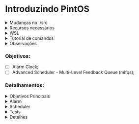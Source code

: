 # Introduzindo PintOS
<details>
<summary>Mudanças no ./src </summary>

- Para facilitar o export no src/utils depois de usar `make` usar `export PATH=$PATH:$(pwd)`, se nao quiser colocar no .bashrc/zshrc
Mas no src/threads(adicionado no src/threads/Makefile os comandos para executar o pintos mais facil. com GUI ou sem)
não precisa nem no `make check` do src/threads/build (se der algum erro oque foi modificado ta no src/tests/Make.tests:58);

- Para funcionar no Arch Linux modifiquei o src/Makefile.build:93 para ele reduzir o tamanho do loader.bin;

- Adicionado logica para ir executando os testes em especifico, no caso do threads, basicamente usa `make ngui/gui TEST=<nome_do_test>`;
</details>

<details>
<summary>Recursos necessários </summary>


1. 
   <details>
   <summary>Make </summary>
   
   - O make serve para ajudar nossa vida. Não há uma obrigatoriedade de usá-lo, mas iremos;
   - Caso necessite instalá-lo, utilize o comando `sudo apt install make`;
   </details>

2.
   <details>
   <summary>GCC e GDB </summary>
   
   - Compilador e Depurador para C;
   - Caso necessite instalá-los, utilize os comandos `sudo apt install gcc` e `sudo apt install gdb`;
   </details>

3. 
   <details>
   <summary>Qemu </summary>
   
   - Recurso necessário para executar o sistema nos casos testes;
   - Caso necessite instalá-lo, utilize o comando `sudo apt install qemu-system-i386`;
   </details>

4. 
   <details>
   <summary>Boch </summary>
   
   - Alternativa mais rápida ao Qemu, entretanto não utilizaremos ele;
   - Se desejar saber como fazê-lo funcionar, acesse `https://web.stanford.edu/class/cs140/projects/pintos/pintos_12.html#SEC167`;
   </details>

</details>

<details>
<summary>WSL </summary>

- Caso opte por não fazer em sua máquina com Linux ou não possua permissão para baixar algum recurso no computador, siga o tutorial oficial oficial `https://learn.microsoft.com/pt-br/windows/wsl/install`;
</details>

<details>
<summary>Tutorial de comandos </summary>

- Uma vez que todos os recursos já estiverem instalados e sua branch desse repositório devidamente clonado, basta executar alguns `make`antes de começar a modificar o arquivo;
- Primeiramente, pelo terminal, vá até a pasta `src/utils` do repositório clonado e execute `make`;
- Em seguida, vá para a pasta `src/threads` e execute `make`;
- Então, na pasta `src/threads/build` você já pode executar `make check`, que executará, por padrão das modificações, o qemu de todos os testes;
- Caso deseje executar novamente, lembre-se de dar `make clean` antes de usar o proximo `make check`;
- Existe o comando `make check VERBOSE=1` fará com que tudo seja executado de maneira mais limpa em que cada teste aparecerá no terminal apenas durante sua execução;
- Você também pode executar o `make ngui TEST=nome_do_teste` na pasta `src/threads` após o make para executar apenas um teste específico;
- Caso você queira, pode ir na pasta `src/tests/threads` e modificar os arquivos da `tests.c` para que o `make check` execute apenas os casos que deseja;
- Todos os testes executados geram alguns arquivos relatando a saida e se passou ou não, que ficam na pasta `src/threads/build/tests`;
</details>

<details>
<summary>Observações </summary>

- Todas as operações descritas foram verificadas também no WSL;
- É possivel executar os comandos do Boch normalmente, porém se você não tiver ajustado ele, os resultados dos testes ficarão 27 de 27 falhas (testado no WSL);
- Há a opção de seguir o tutorial no arquivo `Exec_pintos.pdf` caso não queira fazer as modificações por si mesmo;
</details>

### Objetivos:
- [ ] Alarm Clock;
- [ ] Advanced Scheduler - Multi-Level Feedback Queue (mlfqs);
### Detalhamentos:

<details>
   <summary>Objetivos Principais</summary>
   
   Modificar o PintOS para que a lógica de sleep/wake funcione no alarme de forma devida e implementar devidamente a mlfqs. Nesse processo, os arquivos a serem modificados devem ser apenas os `src/device/timer.` e o `src/threads/thread.`;

</details>
<details>
   <summary>Alarm</summary>
   
   Reimplementar `timer_sleep()` no `device/time.c` que ta originalmente implementado com 'busy wait', que fica chamando `thread_yield()` enquanto o tempo não tiver passado;
   - Ideia:
   `Implementar um estado bloqueado para auxiliar e permitir corrigir o alarme`

</details>
<details>
   <summary>Scheduler</summary>
   
   Na documentação oficial, ele sugere para dar opção de ter o mlfqs ou o por prioridade, ou seja, implementar ambos, porém nosso projeto não almeja a implementação do por prioridade; com o mlfqs as prioridades definidas pelas threads devem ser ignoradas e controladas pelo escalonador;
       
   [Fila esquema](https://www.google.com/url?sa=i&url=https://medium.com/@francescofranco_39234/multilevel-feedback-queue-3ae862436a95&psig=AOvVaw0uPvTNvKvDx0bKwYGvKyn_&ust=1718223750727000&source=images&cd=vfe&opi=89978449&ved=0CBIQjRxqFwoTCLD727Sw1IYDFQAAAAAdAAAAABAI)
   
   Segundo o apêndice que fala do scheduler devemos implementar o conceito de `avg_load`, `thread_nice` e o `cpu_recent_time`;
   
   O `avg_load` é a carga média do sistema levando em conta a quantidade de threads em ready_list, sem incluir thread ociosa:
   
   ```math
   avg = (\frac{59}{60}) * avg + (\frac{1}{60}) * (tamanho-da-ready-list)
   ```
   
   O `cpu_recent_time` é uma média móvel exponencial, específica de cada thread e que começa em 0, que serve como peso na hora de calcular a prioridade, que consiste em considerar uma função exponencial em que com o passar do temp os cpu-time antigos tenham pesos menores e os mais recentes os pesos maiores; todas as threads devem ter seu recent time recalculados 1 vez por segundo (timer_ticks() % TIMER_FREQ == 0) usando:
   
   ```math
   CpuTime = ( \frac{2 * avg}{2 * avg + 1} * CpuTime + nice) * 100
   ```
   
   O `nice` é específico de cada thread, há funções a se implementar e fazê-lo funcionar corretamente; ele deve estar entre -20 e 20 e vai servir para calcular a prioridade em que quanto mais positivo, menor a prioridade, que será calculada usando o `recent_time` (apenas se ele mudar) para alterar a thread de fila na mlfq, usando a fórmula:
   
   ```math
   p = floor(PriMax - (\frac{RecentCpuTime}{4}) - (nice * 2))
   ```
##### Pontos Flutuantes

   O kernel não suporta float nem double, então a documentação recomenda usar o formato de 17.14, 17 bits para a parte inteira e 14 para a fracionária; Para transformar reais nesses tipos basta multiplicar por 2^Q, onde Q é o numero de bits separado para a parte fracionária, e truncar para int, a documentação recomenda usar isso no recent cpu time e no avg, basicamente simulando operações em float usando inteiros (ver [aqui](https://www.scs.stanford.edu/23wi-cs212/pintos/pintos_7.html) como as operações podem ser feitas);
</details>

<details>
    <summary>Tests</summary>
   
   - Esses são todos os testes que serão executados quando usar o comando `make check` (caso não altere o `scr/tests/threads/tests.c`):
   
   | # | Teste | Implementada | Testada | Funcionando |
   |---|-----------|:-----------:|:-------:|:-----------:|
   | 1  | `alarm-single`|      ❌     |    ❌    |      ❌      |
   | 2  | `alarm-multiple`|      ❌     |    ❌    |      ❌      |
   | 3  | `alarm-simultaneous`|      ❌     |    ❌    |      ❌      |
   | 4  | `alarm-priority`*|      ❌     |    ❌    |      ❌      |
   | 5  | `alarm-zero`|      ❌     |    ❌    |      ❌      |
   | 6  | `alarm-negative`|      ❌     |    ❌    |      ❌      |
   | 7  | `priority-change`*|      ❌     |    ❌    |      ❌      |
   | 8  | `priority-donate-one`*|      ❌     |    ❌    |      ❌      |
   | 9  | `priority-donate-multiple`*|      ❌     |    ❌    |      ❌      |
   | 10 | `priority-donate-multiple2`*|      ❌     |    ❌    |      ❌      |
   | 11 | `priority-donate-nest`*|      ❌     |    ❌    |      ❌      |
   | 12 | `priority-donate-sema`*|      ❌     |    ❌    |      ❌      |
   | 13 | `priority-donate-lower`*|      ❌     |    ❌    |      ❌      |
   | 14 | `priority-fifo`*|      ❌     |    ❌    |      ❌      |
   | 15 | `priority-preempt`*|      ❌     |    ❌    |      ❌      |
   | 16 | `priority-sema`*|      ❌     |    ❌    |      ❌      |
   | 17 | `priority-condvar`*|      ❌     |    ❌    |      ❌      |
   | 18 | `priority-donate-chain`*|      ❌     |    ❌    |      ❌      |
   | 19 | `mlfqs-load-1`|      ❌     |    ❌    |      ❌      |
   | 20 | `mlfqs-load-60`|      ❌     |    ❌    |      ❌      |
   | 21 | `mlfqs-load-avg`|      ❌     |    ❌    |      ❌      |
   | 22 | `mlfqs-recent-1`|      ❌     |    ❌    |      ❌      |
   | 23 | `mlfqs-fair-2`|      ❌     |    ❌    |      ❌      |
   | 24 | `mlfqs-fair-20`|      ❌     |    ❌    |      ❌      |
   | 25 | `mlfqs-nice-2`|      ❌     |    ❌    |      ❌      |
   | 26 | `mlfqs-nice-10`|      ❌     |    ❌    |      ❌      |
   | 27 | `mlfqs-block`|      ❌     |    ❌    |      ❌      |
   
</details>
<details>
   <summary>Detalhes</summary>
   
   - Para nossa aplicação do projeto de Infraestrutura de Software, nenhum dos testes de priority serão exigidos;
   - Os testes do alarm, quando executado, podem sinalizar que estão funcionando, porém, estão em espera ocupado, portanto não estão devidamente implementado;
   - Há esses vídeos de guia sobre o assunto, caso necessite de ajuda: `https://www.youtube.com/watch?v=myO2bs5LMak` e `https://www.youtube.com/watch?v=57r9OCN1EfA` (são aulas sobre a implementação do projeto completo do PintOS);
</details>



